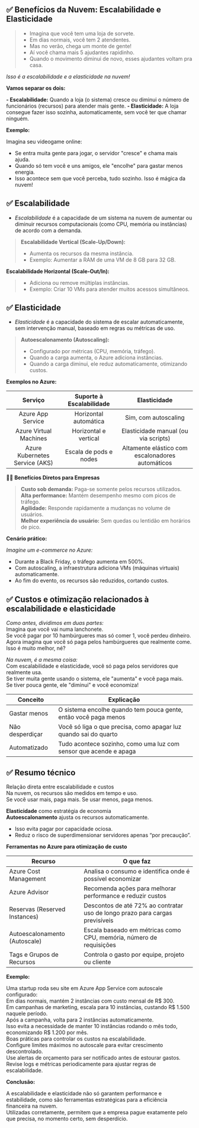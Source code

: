 ## ✅ **Benefícios da Nuvem: Escalabilidade e Elasticidade**  
  
> - Imagina que você tem uma loja de sorvete.  
> - Em dias normais, você tem 2 atendentes.  
> - Mas no verão, chega um monte de gente!  
> - Aí você chama mais 5 ajudantes rapidinho.  
> - Quando o movimento diminui de novo, esses ajudantes voltam pra casa.

*Isso é a escalabilidade e a elasticidade na nuvem!*  
  
**Vamos separar os dois:**  
  
**- Escalabilidade:** Quando a loja (o sistema) cresce ou diminui o número de funcionários (recursos) para atender mais gente.
**- Elasticidade:**	A loja consegue fazer isso sozinha, automaticamente, sem você ter que chamar ninguém.  
  
**Exemplo:**  
  
Imagina seu videogame online: 
- Se entra muita gente para jogar, o servidor "cresce" e chama mais ajuda.  
- Quando só tem você e uns amigos, ele "encolhe" para gastar menos energia.
- Isso acontece sem que você perceba, tudo sozinho. Isso é mágica da nuvem!  
  
## ✅ **Escalabilidade**  
  
- *Escalabilidade* é a capacidade de um sistema na nuvem de aumentar ou diminuir recursos computacionais (como CPU, memória ou instâncias) de acordo com a demanda.

> **Escalabilidade Vertical (Scale-Up/Down):**  
> - Aumenta os recursos da mesma instância.  
> - Exemplo: Aumentar a RAM de uma VM de 8 GB para 32 GB.  
  
**Escalabilidade Horizontal (Scale-Out/In):**  
> - Adiciona ou remove múltiplas instâncias.  
> - Exemplo: Criar 10 VMs para atender muitos acessos simultâneos.  
  
## ✅ **Elasticidade**  
  
- *Elasticidade* é a capacidade do sistema de escalar automaticamente, sem intervenção manual, baseado em regras ou métricas de uso.  
  
> **Autoescalonamento (Autoscaling):**  
> - Configurado por métricas (CPU, memória, tráfego).  
> - Quando a carga aumenta, o Azure adiciona instâncias.  
> - Quando a carga diminui, ele reduz automaticamente, otimizando custos.  
  
**Exemplos no Azure:**

|Serviço|Suporte à Escalabilidade|Elasticidade|  
|:---:|:---:|:---:|
|Azure App Service|Horizontal automática|Sim, com autoscaling|  
|Azure Virtual Machines	|Horizontal e vertical	|Elasticidade manual (ou via scripts)|  
|Azure Kubernetes Service (AKS)|Escala de pods e nodes	|Altamente elástico com escalonadores automáticos|  
  
👍🏻 **Benefícios Diretos para Empresas**  

> **Custo sob demanda:** Paga-se somente pelos recursos utilizados.  
> **Alta performance:** Mantém desempenho mesmo com picos de tráfego.  
> **Agilidade:** Responde rapidamente a mudanças no volume de usuários.  
> **Melhor experiência do usuário:** Sem quedas ou lentidão em horários de pico.  
  
**Cenário prático:**  
  
*Imagine um e-commerce no Azure:*  
- Durante a Black Friday, o tráfego aumenta em 500%.    
- Com autoscaling, a infraestrutura adiciona VMs (máquinas virtuais) automaticamente.  
- Ao fim do evento, os recursos são reduzidos, cortando custos.  
  
## ✅ **Custos e otimização relacionados à escalabilidade e elasticidade**  

*Como antes, dividimos em duas partes:*  
Imagina que você vai numa lanchonete.  
Se você pagar por 10 hambúrgueres mas só comer 1, você perdeu dinheiro.  
Agora imagina que você só paga pelos hambúrgueres que realmente come. Isso é muito melhor, né?  

*Na nuvem, é a mesma coisa:*  
Com escalabilidade e elasticidade, você só paga pelos servidores que realmente usa.  
Se tiver muita gente usando o sistema, ele "aumenta" e você paga mais.  
Se tiver pouca gente, ele "diminui" e você economiza!  

|Conceito	        |Explicação                                                        |
|---|---|
|Gastar menos	    |O sistema encolhe quando tem pouca gente, então você paga menos   |
|Não desperdiçar	|Você só liga o que precisa, como apagar luz quando sai do quarto  | 
|Automatizado	    |Tudo acontece sozinho, como uma luz com sensor que acende e apaga |

## ✅ **Resumo técnico**  

Relação direta entre escalabilidade e custos  
Na nuvem, os recursos são medidos em tempo e uso.  
Se você usar mais, paga mais. 
Se usar menos, paga menos.  

**Elasticidade** como estratégia de economia  
**Autoescalonamento** ajusta os recursos automaticamente.  
  
- Isso evita pagar por capacidade ociosa.  
- Reduz o risco de superdimensionar servidores apenas “por precaução”.  

**Ferramentas no Azure para otimização de custo**  

|Recurso	                      |O que faz                                                                    |
|---|---|
|Azure Cost Management	        |Analisa o consumo e identifica onde é possível economizar                    |
|Azure Advisor	                |Recomenda ações para melhorar performance e reduzir custos                   |
|Reservas (Reserved Instances)	|Descontos de até 72% ao contratar uso de longo prazo para cargas previsíveis |
|Autoescalonamento (Autoscale)	|Escala baseado em métricas como CPU, memória, número de requisições          |
|Tags e Grupos de Recursos	    |Controla o gasto por equipe, projeto ou cliente                              |

**Exemplo:**  

Uma startup roda seu site em Azure App Service com autoscale configurado:  
Em dias normais, mantém 2 instâncias com custo mensal de R$ 300.  
Em campanhas de marketing, escala para 10 instâncias, custando R$ 1.500 naquele período.  
Após a campanha, volta para 2 instâncias automaticamente.  
Isso evita a necessidade de manter 10 instâncias rodando o mês todo, economizando R$ 1.200 por mês.  
Boas práticas para controlar os custos na escalabilidade.  
Configure limites máximos no autoscale para evitar crescimento descontrolado.  
Use alertas de orçamento para ser notificado antes de estourar gastos.  
Revise logs e métricas periodicamente para ajustar regras de escalabilidade.

**Conclusão:**  

A escalabilidade e elasticidade não só garantem performance e estabilidade, como são ferramentas estratégicas para a eficiência financeira na nuvem.   
Utilizadas corretamente, permitem que a empresa pague exatamente pelo que precisa, no momento certo, sem desperdício.
